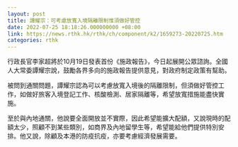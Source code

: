 ```yaml
---
layout: post
title: 譚耀宗：可考慮放寬入境隔離限制惟須做好管控
date: 2022-07-25 18:18:26.000000000 +08:00
link: https://news.rthk.hk/rthk/ch/component/k2/1659273-20220725.htm
categories: rthk
---
```


行政長官李家超將於10月19日發表首份《施政報告》，今日起展開公眾諮詢。全國人大常委譚耀宗說，鼓勵各界多向的施政報告提供意見，對政府制定政策有幫助。

被問到通關問題，譚耀宗認為可以考慮放寬入境後的隔離限制，但須做好管控工作，如做好旅客入境登記工作、核酸檢測、居家隔離等，希望放寬措施能盡快實施。

至於與內地通關，他說要全面開放並不實際，因此希望能擴大配額，又說現時的配額太少，照顧不到某些類別，如商界及內地留學生等，希望能給他們提供特別安排。他又說，除顧及本港的防疫抗疫，亦要考慮經濟發展需要。
